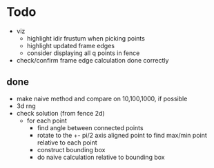 Todo
===

* viz
  - highlight idir frustum when picking points
  - highlight updated frame edges
  - consider displaying all q points in fence
* check/confirm frame edge calculation done correctly

done
---

* make naive method and compare on 10,100,1000, if possible
* 3d rng
* check solution (from fence 2d)
  - for each point
    + find angle between connected points
    + rotate to the +- pi/2 axis aligned point to find
      max/min point relative to each point
    + construct bounding box
    + do naive calculation relative to bounding box


